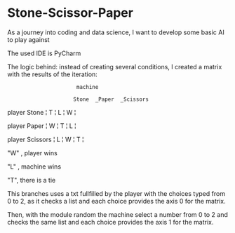 # Stone-Scissor-Paper
As a journey into coding and data science, I want to develop some basic AI to play against

The used IDE is PyCharm

The logic behind: instead of creating several conditions, I created a matrix with the results of the iteration:

                          machine
              
                         Stone  _Paper  _Scissors
                   
player         Stone   ¦  T     ¦   L  ¦    W    ¦
        
player        Paper    ¦  W     ¦   T  ¦    L    ¦

player        Scissors ¦  L     ¦   W  ¦    T    ¦


"W" , player wins

"L" , machine wins

"T", there is a tie

This branches uses a txt fullfilled by the player with the choices typed from 0 to 2, as it checks a list and each choice provides the axis 0 for the matrix.

Then, with the module random the machine select a number from 0 to 2 and checks the same list and each choice provides the axis 1 for the matrix.
